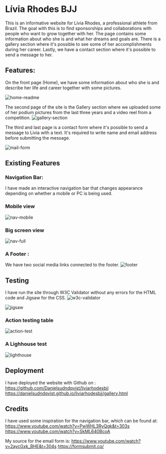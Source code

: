 # Lívia Rhodes BJJ


This is an informative website for Lívia Rhodes, a professional athlete from Brazil. The goal with this is to find sponsorships and collaborations with people who want to grow together with her. The page contains some information about who she is and what her dreams and goals are. There is a gallery section where it's possible to see some of her accomplishments during her career. Lastly, we have a contact section where it's possible to send a message to her.




## Features:

On the front page (Home), we have some information about who she is and describe her life and career together with some pictures.

![home-readme](https://github.com/Danielsudndqvist/liviarhodesbjj/assets/163173315/f0b307d3-1675-4fc3-8074-5cab550374cb)


The second page of the site is the Gallery section where we uploaded some of her podium pictures from the last three years and a video reel from a competition.
![gallery-section](https://github.com/Danielsudndqvist/liviarhodesbjj/assets/163173315/d5faf65f-6ce4-41f5-8a0e-6975c9abbdfe)



The third and last page is a contact form where it's possible to send a message to Livia with a text. It's required to write name and email address before submitting the message.

![mail-form](https://github.com/Danielsudndqvist/liviarhodesbjj/assets/163173315/6676848b-2d51-478f-af14-a1bfaa8628e6)



## Existing Features
### Navigation Bar:

I have made an interactive navigation bar that changes appearance depending on whether a mobile or PC is being used.

### Mobile view

![nav-mobile](https://github.com/Danielsudndqvist/liviarhodesbjj/assets/163173315/ae97bb54-6875-4989-b996-8312206fa5b5)


### Big screen view

![nav-full](https://github.com/Danielsudndqvist/liviarhodesbjj/assets/163173315/ebfcb73d-486a-4c52-8425-094250db82fb)

### A Footer : 
We have two social media links connected to the footer.
![footer](https://github.com/Danielsudndqvist/liviarhodesbjj/assets/163173315/6d75a912-e19d-4207-97e4-e5347eeac50d)




## Testing
I have run the site through W3C Validator without any errors for the HTML code and Jigsaw for the CSS.
![w3c-validator](https://github.com/Danielsudndqvist/liviarhodesbjj/assets/163173315/b10e18d5-162b-4842-8c16-da4ab5b80420)


![jigsaw](https://github.com/Danielsudndqvist/liviarhodesbjj/assets/163173315/190d296a-b4e7-4763-bbf0-793932c2b9d3)

### Action testing table
![action-test](https://github.com/Danielsudndqvist/liviarhodesbjj/assets/163173315/a92dcd1e-e2f6-4572-b39c-3252ae39ae0f)

### A Lighhouse test
![lighthouse](https://github.com/Danielsudndqvist/liviarhodesbjj/assets/163173315/6f04e3e7-cf5e-4343-ab4a-f0c4b53629d9)




## Deployment
I have deployed the website with Github on : 
https://github.com/Danielsudndqvist/liviarhodesbjj
https://danielsudndqvist.github.io/liviarhodesbjj/gallery.html

## Credits
I have used some inspiration for the navigation bar, which can be found at:
https://www.youtube.com/watch?v=PwWHL3RyQgk&t=303s
https://www.youtube.com/watch?v=SkML640BcoA

My source for the email form is:
https://www.youtube.com/watch?v=2aycGxk_BHE&t=304s
https://formsubmit.co/
